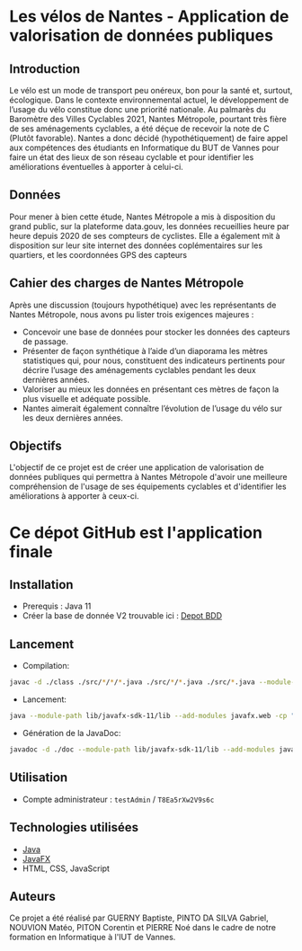 # Les vélos de Nantes - Application de valorisation de données publiques

## Introduction
Le vélo est un mode de transport peu onéreux, bon pour la santé et, surtout, écologique. Dans le contexte environnemental actuel, le développement de l’usage du vélo constitue donc une priorité nationale. Au palmarès du Baromètre des Villes Cyclables 2021, Nantes Métropole, pourtant très fière de ses aménagements cyclables, a été déçue de recevoir la note de C (Plutôt favorable). Nantes a donc décidé (hypothétiquement) de faire appel aux compétences des étudiants en Informatique du BUT de Vannes pour faire un état des lieux de son réseau cyclable et pour identifier les améliorations éventuelles à apporter à celui-ci.

## Données
Pour mener à bien cette étude, Nantes Métropole a mis à disposition du grand public, sur la plateforme data.gouv, les données recueillies heure par heure depuis 2020 de ses compteurs de cyclistes. Elle a également mit à disposition sur leur site internet des données coplémentaires sur les quartiers, et les coordonnées GPS des capteurs

## Cahier des charges de Nantes Métropole
Après une discussion (toujours hypothétique) avec les représentants de Nantes Métropole, nous avons pu lister trois exigences majeures :
- Concevoir une base de données pour stocker les données des capteurs de passage.
- Présenter de façon synthétique à l’aide d’un diaporama les mètres statistiques qui, pour nous, constituent des indicateurs pertinents pour décrire l’usage des aménagements cyclables pendant les deux dernières années.
- Valoriser au mieux les données en présentant ces mètres de façon la plus visuelle et adéquate possible.
- Nantes aimerait également connaître l’évolution de l’usage du vélo sur les deux dernières années.

## Objectifs
L'objectif de ce projet est de créer une application de valorisation de données publiques qui permettra à Nantes Métropole d'avoir une meilleure compréhension de l'usage de ses équipements cyclables et d'identifier les améliorations à apporter à ceux-ci.

# Ce dépot GitHub est l'application finale
## Installation
 - Prerequis : Java 11
 - Créer la base de donnée V2 trouvable ici : [Depot BDD](https://github.com/BatLeDev/S2.01-BDD)

## Lancement
- Compilation:
```bash
javac -d ./class ./src/*/*/*.java ./src/*/*.java ./src/*.java --module-path lib/javafx-sdk-11/lib --add-modules javafx.web
```

- Lancement:
```bash
java --module-path lib/javafx-sdk-11/lib --add-modules javafx.web -cp "./class:./lib/mysql-connector-j-8.0.33.jar" MainApp
```

- Génération de la JavaDoc:
```bash
javadoc -d ./doc --module-path lib/javafx-sdk-11/lib --add-modules javafx.web ./src/*/*/*.java ./src/*/*.java ./src/*.java
```

## Utilisation
- Compte administrateur : `testAdmin` / `T8Ea5rXw2V9s6c`

## Technologies utilisées
- [Java](https://www.java.com/fr/)
- [JavaFX](https://openjfx.io/)
- HTML, CSS, JavaScript

## Auteurs
Ce projet a été réalisé par GUERNY Baptiste, PINTO DA SILVA Gabriel, NOUVION Matéo, PITON Corentin et PIERRE Noé dans le cadre de notre formation en Informatique à l'IUT de Vannes.
